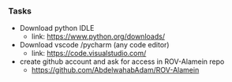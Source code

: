 ### Tasks
- Download python IDLE 
  - link: https://www.python.org/downloads/
- Download vscode /pycharm (any code editor)
  - link: https://code.visualstudio.com/
- create github account and ask for access in ROV-Alamein repo
  - https://github.com/AbdelwahabAdam/ROV-Alamein